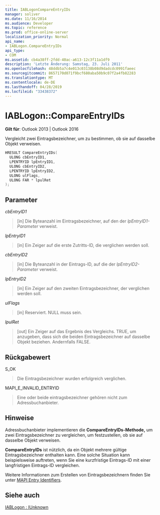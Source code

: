```yaml
---
title: IABLogonCompareEntryIDs
manager: soliver
ms.date: 11/16/2014
ms.audience: Developer
ms.topic: reference
ms.prod: office-online-server
localization_priority: Normal
api_name:
- IABLogon.CompareEntryIDs
api_type:
- COM
ms.assetid: cb4a38ff-2fdd-40ac-a613-12c3f11a1df9
description: 'Letzte Änderung: Samstag, 23. Juli 2011'
ms.openlocfilehash: 48ddb5a7c4e013c03138b08d9dadcdc0991faeec
ms.sourcegitcommit: 8657170d071f9bcf680aba50b9c07f2a4fb82283
ms.translationtype: MT
ms.contentlocale: de-DE
ms.lasthandoff: 04/28/2019
ms.locfileid: "33438372"
---
```

# <a name="iablogoncompareentryids"></a>IABLogon::CompareEntryIDs

  
  
**Gilt für**: Outlook 2013 | Outlook 2016 
  
Vergleicht zwei Eintragsbezeichner, um zu bestimmen, ob sie auf dasselbe Objekt verweisen.
  
```cpp
HRESULT CompareEntryIDs(
  ULONG cbEntryID1,
  LPENTRYID lpEntryID1,
  ULONG cbEntryID2,
  LPENTRYID lpEntryID2,
  ULONG ulFlags,
  ULONG FAR * lpulRet
);
```

## <a name="parameters"></a>Parameter

 _cbEntryID1_
  
> [in] Die Byteanzahl im Eintragsbezeichner, auf den der  _lpEntryID1-Parameter_ verweist. 
    
 _lpEntryID1_
  
> [in] Ein Zeiger auf die erste Zutritts-ID, die verglichen werden soll.
    
 _cbEntryID2_
  
> [in] Die Byteanzahl in der Eintrags-ID, auf die der  _lpEntryID2-Parameter_ verweist. 
    
 _lpEntryID2_
  
> [in] Ein Zeiger auf den zweiten Eintragsbezeichner, der verglichen werden soll.
    
 _ulFlags_
  
> [in] Reserviert. NULL muss sein.
    
 _lpulRet_
  
> [out] Ein Zeiger auf das Ergebnis des Vergleichs. TRUE, um anzugeben, dass sich die beiden Eintragsbezeichner auf dasselbe Objekt beziehen. Andernfalls FALSE.
    
## <a name="return-value"></a>Rückgabewert

S_OK 
  
> Die Eintragsbezeichner wurden erfolgreich verglichen.
    
MAPI_E_INVALID_ENTRYID 
  
> Eine oder beide eintragsbezeichner gehören nicht zum Adressbuchanbieter.
    
## <a name="remarks"></a>Hinweise

Adressbuchanbieter implementieren die **CompareEntryIDs-Methode,** um zwei Eintragsbezeichner zu vergleichen, um festzustellen, ob sie auf dasselbe Objekt verweisen. 
  
 **CompareEntryIDs** ist nützlich, da ein Objekt mehrere gültige Eintragsbezeichner enthalten kann. Eine solche Situation kann beispielsweise auftreten, wenn Sie eine kurzfristige Eintrags-ID mit einer langfristigen Eintrags-ID vergleichen. 
  
Weitere Informationen zum Erstellen von Eintragsbezeichnern finden Sie unter [MAPI Entry Identifiers](mapi-entry-identifiers.md).
  
## <a name="see-also"></a>Siehe auch



[IABLogon : IUnknown](iablogoniunknown.md)

